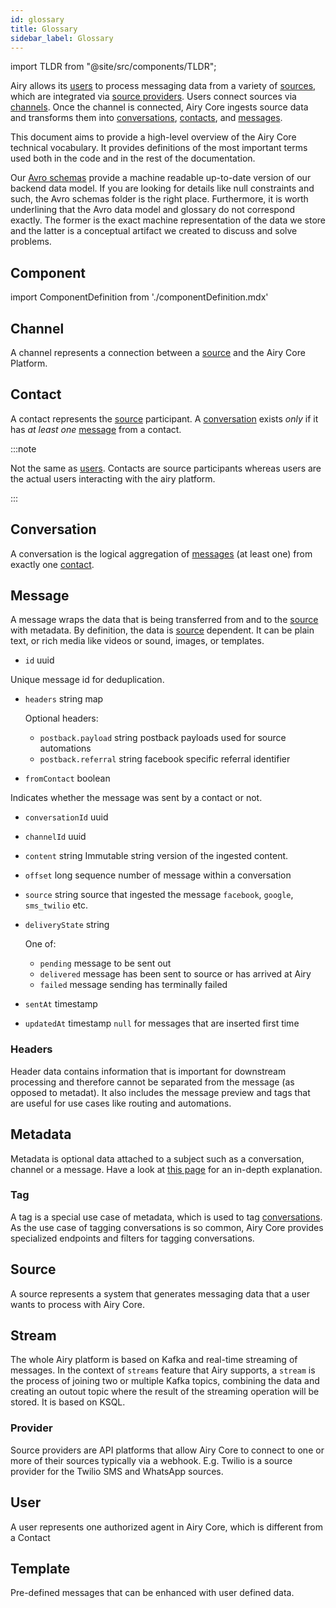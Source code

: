 ```yaml
---
id: glossary
title: Glossary
sidebar_label: Glossary
---
```


import TLDR from "@site/src/components/TLDR";

<TLDR>

Airy allows its [users](#user) to process messaging data from a variety of
[sources](#source), which are integrated via [source providers](#provider).
Users connect sources via [channels](#channel). Once the channel is connected,
Airy Core ingests source data and transforms them into
[conversations](#conversation), [contacts](#contact), and [messages](#message).

</TLDR>

This document aims to provide a high-level overview of the Airy Core
technical vocabulary. It provides definitions of the most important terms used
both in the code and in the rest of the documentation.

Our [Avro schemas](https://github.com/airyhq/airy/tree/main/backend/avro)
provide a machine readable up-to-date version of our backend data model. If you
are looking for details like null constraints and such, the Avro schemas folder
is the right place. Furthermore, it is worth underlining that the Avro data
model and glossary do not correspond exactly. The former is the exact machine
representation of the data we store and the latter is a conceptual artifact we
created to discuss and solve problems.

## Component

import ComponentDefinition from './componentDefinition.mdx'

<ComponentDefinition/>

## Channel

A channel represents a connection between a [source](#source) and the Airy Core
Platform.

## Contact

A contact represents the [source](#source) participant. A
[conversation](#conversation) exists _only_ if it has _at least one_
[message](#message) from a contact.

:::note

Not the same as [users](#user). Contacts are source participants whereas users are the actual users interacting with
the airy platform.

:::

## Conversation

A conversation is the logical aggregation of [messages](#message) (at least one)
from exactly one [contact](#contact).

## Message

A message wraps the data that is being transferred from and to the
[source](#source) with metadata. By definition, the data is [source](#source)
dependent. It can be plain text, or rich media like videos or sound, images, or
templates.

- `id` uuid

Unique message id for deduplication.

- `headers` string map

  Optional headers:

  - `postback.payload` string postback payloads used for source automations
  - `postback.referral` string facebook specific referral identifier

- `fromContact` boolean

Indicates whether the message was sent by a contact or not.

- `conversationId` uuid

- `channelId` uuid

- `content` string Immutable string version of the ingested content.

- `offset` long sequence number of message within a conversation

- `source` string source that ingested the message `facebook`, `google`, `sms_twilio` etc.

- `deliveryState` string

  One of:

  - `pending` message to be sent out
  - `delivered` message has been sent to source or has arrived at Airy
  - `failed` message sending has terminally failed

- `sentAt` timestamp

- `updatedAt` timestamp `null` for messages that are inserted first time

### Headers

Header data contains information that is important for downstream processing and therefore cannot be separated from the message (as opposed to metadat).
It also includes the message preview and tags that are useful for use cases like routing and automations.

## Metadata

Metadata is optional data attached to a subject such as a conversation, channel or a message. Have a look
at [this page](concepts/metadata.md) for an in-depth explanation.

### Tag

A tag is a special use case of metadata, which is used to tag
[conversations](#conversation). As the use case of tagging conversations is so
common, Airy Core provides specialized endpoints and filters for tagging
conversations.

## Source

A source represents a system that generates messaging data that a user wants to
process with Airy Core.

## Stream

The whole Airy platform is based on Kafka and real-time streaming of messages. In the context of `streams` feature that Airy supports, a `stream` is the process of joining two or multiple Kafka topics, combining the data and creating an outout topic where the result of the streaming operation will be stored. It is based on KSQL.

### Provider

Source providers are API platforms that allow Airy Core to connect to one or
more of their sources typically via a webhook. E.g. Twilio is a source provider
for the Twilio SMS and WhatsApp sources.

## User

A user represents one authorized agent in Airy Core, which is different from a Contact

## Template

Pre-defined messages that can be enhanced with user defined data.
